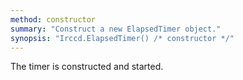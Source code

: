 ```yaml
---
method: constructor
summary: "Construct a new ElapsedTimer object."
synopsis: "Irccd.ElapsedTimer() /* constructor */"
---
```


The timer is constructed and started.
